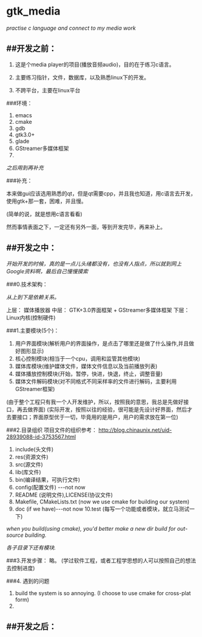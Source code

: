 # gtk_media
_practise c language and connect to my media work_


##开发之前：
---

1. 这是个media player的项目(播放音频audio)，目的在于练习c语言。

2. 主要练习指针，文件，数据库，以及熟悉linux下的开发。

3. 不跨平台，主要在linux平台

###环境：

1. emacs  
2. cmake
3. gdb
4. gtk3.0+
5. glade
6. GStreamer多媒体框架
7. 

_之后用到再补充_

###补充：

本来做gui应该选用熟悉的qt，但是qt需要cpp，并且我也知道，用c语言去开发，使用gtk+那一套，困难，并且慢。

(简单的说，就是想用c语言看看)

然而事情表面之下，一定还有另外一面，等到开发完毕，再来补上。


##开发之中：
---

_开始开发的时候，真的是一点儿头绪都没有，也没有人指点，所以就到网上Google资料啊，最后自己慢慢摸索_

###0.技术架构：

_从上到下是依赖关系。_

上层： 媒体播放器
中层： GTK+3.0界面框架 + GStreamer多媒体框架
下层： Linux内核(控制硬件)



###1.主要模块(5个)：
1. 用户界面模块(解析用户的界面操作，是点击了哪里还是做了什么操作,并且做好图形显示)
2. 核心控制模块(相当于一个cpu，调用和监管其他模块)
3. 媒体库模块(维护媒体文件，媒体文件信息以及当前播放列表)
4. 媒体播放控制模块(开始，暂停，快进，快退，终止，调整音量)
5. 媒体文件解码模块(对不同格式不同采样率的文件进行解码，主要利用GStreamer框架)


(由于整个工程只有我一个人开发维护，所以，按照我的意思，我总是先做好接口，再去做界面)
(实际开发，按照以往的经验，很可能是先设计好界面，然后才去要接口；界面原型优于一切，毕竟用的是用户，用户的需求放在第一位)





###2.目录组织
项目文件的组织参考：
http://blog.chinaunix.net/uid-28939088-id-3753567.html


1. include(头文件)
2. res(资源文件)
3. src(源文件)
4. lib(库文件)
5. bin(编译结果，可执行文件)
6. config(配置文件) ---not now
7. README (说明文件),LICENSE(协议文件)
8. Makefile, CMakeLists.txt (now we use cmake for building our system)
9. doc  (if we have)---not now
10.test (每写一个功能或者模块，就立马测试一下)


_when you build(using cmake), you'd better make a new dir build for out-source building._


_各子目录下还有模块._


###3.开发步骤：
略。
(学过软件工程，或者工程学思想的人可以按照自己的想法去控制进度)



###4. 遇到的问题
1. build the system is so annoying. (I choose to use cmake for cross-plat form)
2. 





##开发之后：
---
